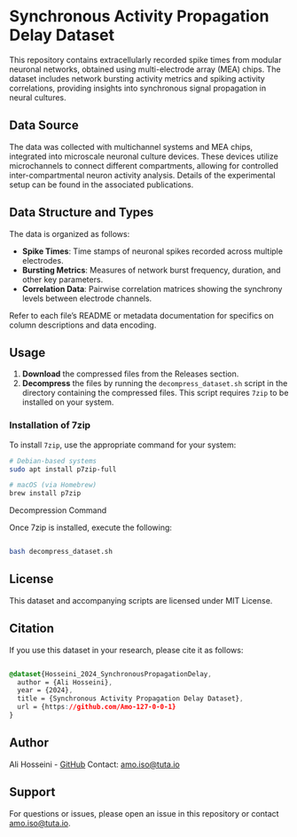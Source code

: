 # Synchronous Activity Propagation Delay Dataset

This repository contains extracellularly recorded spike times from modular neuronal networks, obtained using multi-electrode array (MEA) chips. The dataset includes network bursting activity metrics and spiking activity correlations, providing insights into synchronous signal propagation in neural cultures.

## Data Source

The data was collected with multichannel systems and MEA chips, integrated into microscale neuronal culture devices. These devices utilize microchannels to connect different compartments, allowing for controlled inter-compartmental neuron activity analysis. Details of the experimental setup can be found in the associated publications.

## Data Structure and Types

The data is organized as follows:
- **Spike Times**: Time stamps of neuronal spikes recorded across multiple electrodes.
- **Bursting Metrics**: Measures of network burst frequency, duration, and other key parameters.
- **Correlation Data**: Pairwise correlation matrices showing the synchrony levels between electrode channels.

Refer to each file’s README or metadata documentation for specifics on column descriptions and data encoding.

## Usage

1. **Download** the compressed files from the Releases section.
2. **Decompress** the files by running the `decompress_dataset.sh` script in the directory containing the compressed files. This script requires `7zip` to be installed on your system.

### Installation of 7zip

To install `7zip`, use the appropriate command for your system:

```bash
# Debian-based systems
sudo apt install p7zip-full

# macOS (via Homebrew)
brew install p7zip
```

Decompression Command

Once 7zip is installed, execute the following:

```bash

bash decompress_dataset.sh
```

## License

This dataset and accompanying scripts are licensed under MIT License.


## Citation

If you use this dataset in your research, please cite it as follows:

```css

@dataset{Hosseini_2024_SynchronousPropagationDelay,
  author = {Ali Hosseini},
  year = {2024},
  title = {Synchronous Activity Propagation Delay Dataset},
  url = {https://github.com/Amo-127-0-0-1}
}
```	
## Author

  Ali Hosseini - [GitHub](https://github.com/Amo-127-0-0-1)
  Contact: amo.iso@tuta.io

## Support

For questions or issues, please open an issue in this repository or contact amo.iso@tuta.io.
